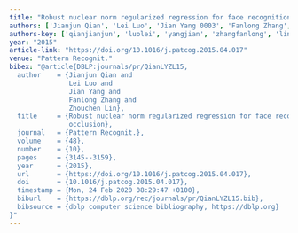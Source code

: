 ```yaml
---
title: "Robust nuclear norm regularized regression for face recognition with occlusion"
authors: ['Jianjun Qian', 'Lei Luo', 'Jian Yang 0003', 'Fanlong Zhang', 'Zhouchen Lin']
authors-key: ['qianjianjun', 'luolei', 'yangjian', 'zhangfanlong', 'linzhouchen']
year: "2015"
article-link: "https://doi.org/10.1016/j.patcog.2015.04.017"
venue: "Pattern Recognit."
bibex: "@article{DBLP:journals/pr/QianLYZL15,
  author    = {Jianjun Qian and
               Lei Luo and
               Jian Yang and
               Fanlong Zhang and
               Zhouchen Lin},
  title     = {Robust nuclear norm regularized regression for face recognition with
               occlusion},
  journal   = {Pattern Recognit.},
  volume    = {48},
  number    = {10},
  pages     = {3145--3159},
  year      = {2015},
  url       = {https://doi.org/10.1016/j.patcog.2015.04.017},
  doi       = {10.1016/j.patcog.2015.04.017},
  timestamp = {Mon, 24 Feb 2020 08:29:47 +0100},
  biburl    = {https://dblp.org/rec/journals/pr/QianLYZL15.bib},
  bibsource = {dblp computer science bibliography, https://dblp.org}
}"
---
```

